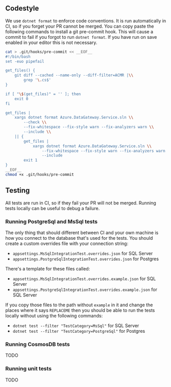 
## Codestyle

We use `dotnet format` to enforce code conventions. It is run automatically
in CI, so if you forget your PR cannot be merged. You can copy paste the
following commands to install a git pre-commit hook. This will cause a commit to
fail if you forgot to run `dotnet format`. If you have run on save enabled in
your editor this is not necessary.

```bash
cat > .git/hooks/pre-commit << __EOF__
#!/bin/bash
set -euo pipefail

get_files() {
    git diff --cached --name-only --diff-filter=ACMR |\\
        grep '\.cs$'
}

if [ "\$(get_files)" = '' ]; then
    exit 0
fi

get_files |
    xargs dotnet format Azure.DataGateway.Service.sln \\
        --check \\
        --fix-whitespace --fix-style warn --fix-analyzers warn \\
        --include \\
    || {
        get_files |
            xargs dotnet format Azure.DataGateway.Service.sln \\
                --fix-whitespace --fix-style warn --fix-analyzers warn \\
                --include
        exit 1
}
__EOF__
chmod +x .git/hooks/pre-commit
```

## Testing

All tests are run in CI, so if they fail your PR will not be merged. Running
tests locally can be useful to debug a failure.

### Running PostgreSql and MsSql tests

The only thing that should different between CI and your own machine is how you
connect to the database that's used for the tests. You should create a custom
overrides file with your connection string:
- `appsettings.MsSqlIntegrationTest.overrides.json` for SQL Server
- `appsettings.PostgreSqlIntegrationTest.overrides.json` for Postgres

There's a template for these files called:
- `appsettings.MsSqlIntegrationTest.overrides.example.json` for SQL Server
- `appsettings.PostgreSqlIntegrationTest.overrides.example.json` for SQL Server

If you copy those files to the path without `example` in it and change the
places where it says `REPLACEME` then you should be able to run the tests
locally without using the following commands:

- `dotnet test --filter "TestCategory=MsSql"` for SQL Server
- `dotnet test --filter "TestCategory=PostgreSql"` for Postgres

### Running CosmosDB tests

TODO

### Running unit tests

TODO


